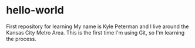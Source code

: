 # hello-world
First repository for learning
My name is Kyle Peterman and I live around the Kansas City Metro Area.  This is the first time I'm using Git, so I'm learning the process.

